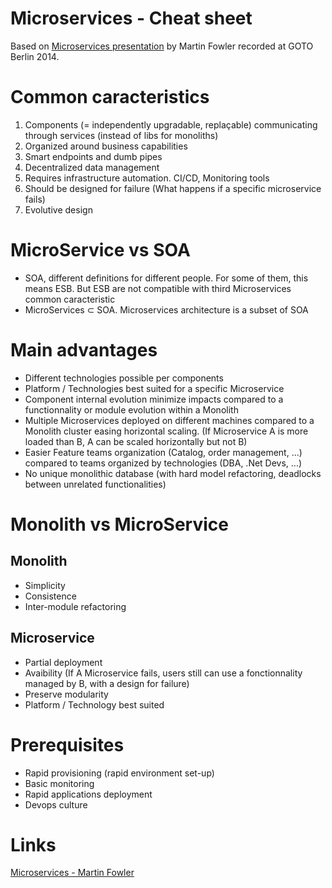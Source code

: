 Microservices - Cheat sheet
=======

Based on [Microservices presentation](https://www.youtube.com/watch?v=wgdBVIX9ifA) by Martin Fowler recorded at GOTO Berlin 2014.

# Common caracteristics
1. Components (= independently upgradable, replaçable) communicating through services (instead of libs for monoliths)
2. Organized around business capabilities
3. Smart endpoints and dumb pipes
4. Decentralized data management
5. Requires infrastructure automation. CI/CD, Monitoring tools
6. Should be designed for failure (What happens if a specific microservice fails)
7. Evolutive design

# MicroService vs SOA

* SOA, different definitions for different people. For some of them, this means ESB. But ESB are not compatible with third Microservices common caracteristic
* MicroServices ⊂ SOA. Microservices architecture is a subset of SOA

# Main advantages

* Different technologies possible per components
* Platform / Technologies best suited for a specific Microservice
* Component internal evolution minimize impacts compared to a functionnality or module evolution within a Monolith
* Multiple Microservices deployed on different machines compared to a Monolith cluster easing horizontal scaling. (If Microservice A is more loaded than B, A can be scaled horizontally but not B)
* Easier Feature teams organization (Catalog, order management, ...) compared to teams organized by technologies (DBA, .Net Devs, ...)
* No unique monolithic database (with hard model refactoring, deadlocks between unrelated functionalities)

# Monolith vs MicroService

## Monolith
* Simplicity
* Consistence
* Inter-module refactoring

## Microservice
* Partial deployment
* Avaibility (If A Microservice fails, users still can use a fonctionnality managed by B, with a design for failure)
* Preserve modularity
* Platform / Technology best suited

# Prerequisites
* Rapid provisioning (rapid environment set-up)
* Basic monitoring
* Rapid applications deployment
* Devops culture

# Links
[Microservices - Martin Fowler](https://www.youtube.com/watch?v=wgdBVIX9ifA)